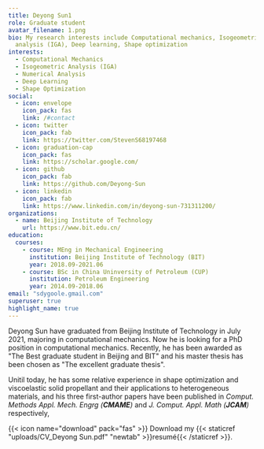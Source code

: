 ```yaml
---
title: Deyong Sun1
role: Graduate student
avatar_filename: 1.png
bio: My research interests include Computational mechanics, Isogeometric
  analysis (IGA), Deep learning, Shape optimization
interests:
  - Computational Mechanics
  - Isogeometric Analysis (IGA)
  - Numerical Analysis
  - Deep Learning
  - Shape Optimization
social:
  - icon: envelope
    icon_pack: fas
    link: /#contact
  - icon: twitter
    icon_pack: fab
    link: https://twitter.com/StevenS68197468
  - icon: graduation-cap
    icon_pack: fas
    link: https://scholar.google.com/
  - icon: github
    icon_pack: fab
    link: https://github.com/Deyong-Sun
  - icon: linkedin
    icon_pack: fab
    link: https://www.linkedin.com/in/deyong-sun-731311200/
organizations:
  - name: Beijing Institute of Technology
    url: https://www.bit.edu.cn/
education:
  courses:
    - course: MEng in Mechanical Engineering
      institution: Beijing Institute of Technology (BIT)
      year: 2018.09-2021.06
    - course: BSc in China Uninversity of Petroleum (CUP)
      institution: Petroleum Engineering
      year: 2014.09-2018.06
email: "sdygoole.gmail.com"
superuser: true
highlight_name: true
---
```

Deyong Sun have graduated from Beijing Institute of Technology in July 2021, majoring in computational mechanics. Now he is looking for a PhD position in computational mechanics. Recently, he has been awarded as "The Best graduate student in Beijing and BIT" and his master thesis has been chosen as "The excellent graduate thesis".

Unitil today, he has some relative experience in shape optimization and viscoelastic solid propellant and their applications to heterogeneous materials, and his three first-author papers have been published in *Comput. Methods Appl. Mech. Engrg (**CMAME**)* and *J. Comput. Appl. Math (**JCAM**)* respectively,

{{< icon name="download" pack="fas" >}} Download my {{< staticref "uploads/CV_Deyong Sun.pdf" "newtab" >}}resumé{{< /staticref >}}.
